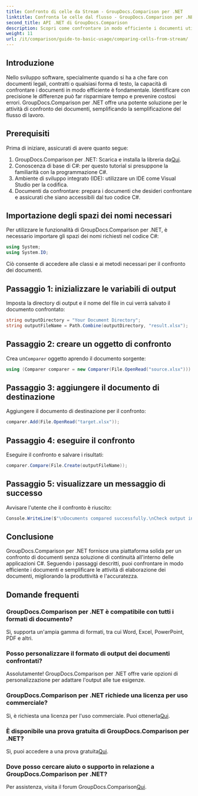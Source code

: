```yaml
---
title: Confronto di celle da Stream - GroupDocs.Comparison per .NET
linktitle: Confronta le celle dal flusso - GroupDocs.Comparison per .NET
second_title: API .NET di GroupDocs.Comparison
description: Scopri come confrontare in modo efficiente i documenti utilizzando GroupDocs.Comparison per .NET. Questa guida completa ti accompagna passo dopo passo nell'importazione di namespace, nell'inizializzazione di variabili di confronto e nell'esecuzione di confronti di documenti.
weight: 11
url: /it/comparison/guide-to-basic-usage/comparing-cells-from-stream/
---
```

## Introduzione

Nello sviluppo software, specialmente quando si ha a che fare con documenti legali, contratti o qualsiasi forma di testo, la capacità di confrontare i documenti in modo efficiente è fondamentale. Identificare con precisione le differenze può far risparmiare tempo e prevenire costosi errori. GroupDocs.Comparison per .NET offre una potente soluzione per le attività di confronto dei documenti, semplificando la semplificazione del flusso di lavoro.

## Prerequisiti

Prima di iniziare, assicurati di avere quanto segue:

1. GroupDocs.Comparison per .NET: Scarica e installa la libreria da[Qui](https://releases.groupdocs.com/comparison/net/).
2. Conoscenza di base di C#: per questo tutorial si presuppone la familiarità con la programmazione C#.
3. Ambiente di sviluppo integrato (IDE): utilizzare un IDE come Visual Studio per la codifica.
4. Documenti da confrontare: prepara i documenti che desideri confrontare e assicurati che siano accessibili dal tuo codice C#.

## Importazione degli spazi dei nomi necessari

Per utilizzare le funzionalità di GroupDocs.Comparison per .NET, è necessario importare gli spazi dei nomi richiesti nel codice C#:

```csharp
using System;
using System.IO;
```

Ciò consente di accedere alle classi e ai metodi necessari per il confronto dei documenti.

## Passaggio 1: inizializzare le variabili di output

Imposta la directory di output e il nome del file in cui verrà salvato il documento confrontato:

```csharp
string outputDirectory = "Your Document Directory";
string outputFileName = Path.Combine(outputDirectory, "result.xlsx");
```

## Passaggio 2: creare un oggetto di confronto

 Crea un`Comparer` oggetto aprendo il documento sorgente:

```csharp
using (Comparer comparer = new Comparer(File.OpenRead("source.xlsx")))
```

## Passaggio 3: aggiungere il documento di destinazione

Aggiungere il documento di destinazione per il confronto:

```csharp
comparer.Add(File.OpenRead("target.xlsx"));
```

## Passaggio 4: eseguire il confronto

Eseguire il confronto e salvare i risultati:

```csharp
comparer.Compare(File.Create(outputFileName));
```

## Passaggio 5: visualizzare un messaggio di successo

Avvisare l'utente che il confronto è riuscito:

```csharp
Console.WriteLine($"\nDocuments compared successfully.\nCheck output in {outputDirectory}.");
```

## Conclusione

GroupDocs.Comparison per .NET fornisce una piattaforma solida per un confronto di documenti senza soluzione di continuità all'interno delle applicazioni C#. Seguendo i passaggi descritti, puoi confrontare in modo efficiente i documenti e semplificare le attività di elaborazione dei documenti, migliorando la produttività e l'accuratezza.

## Domande frequenti

### GroupDocs.Comparison per .NET è compatibile con tutti i formati di documento?

Sì, supporta un'ampia gamma di formati, tra cui Word, Excel, PowerPoint, PDF e altri.

### Posso personalizzare il formato di output dei documenti confrontati?

Assolutamente! GroupDocs.Comparison per .NET offre varie opzioni di personalizzazione per adattare l'output alle tue esigenze.

### GroupDocs.Comparison per .NET richiede una licenza per uso commerciale?

 Sì, è richiesta una licenza per l'uso commerciale. Puoi ottenerla[Qui](https://purchase.groupdocs.com/buy).

### È disponibile una prova gratuita di GroupDocs.Comparison per .NET?

 Sì, puoi accedere a una prova gratuita[Qui](https://releases.groupdocs.com/).

### Dove posso cercare aiuto o supporto in relazione a GroupDocs.Comparison per .NET?

 Per assistenza, visita il forum GroupDocs.Comparison[Qui](https://forum.groupdocs.com/c/comparison/12).